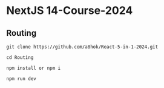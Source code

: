 # NextJS 14-Course-2024

## Routing

    git clone https://github.com/a8hok/React-5-in-1-2024.git

    cd Routing

    npm install or npm i

    npm run dev

